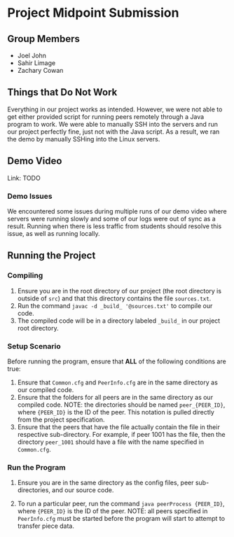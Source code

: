 # Project Midpoint Submission

## Group Members

- Joel John
- Sahir Limage
- Zachary Cowan

## Things that Do Not Work

Everything in our project works as intended. However, we were not able to get either provided script for running peers remotely through a Java program to work. We were able to manually SSH into the servers and run our project perfectly fine, just not with the Java script. As a result, we ran the demo by manually SSHing into the Linux servers.

## Demo Video

Link: TODO

### Demo Issues

We encountered some issues during multiple runs of our demo video where servers were running slowly and some of our logs were out of sync as a result. Running when there is less traffic from students should resolve this issue, as well as running locally.

## Running the Project

### Compiling

1. Ensure you are in the root directory of our project (the root directory is outside of `src`) and that this directory contains the file `sources.txt`.
2. Run the command `javac -d _build_ '@sources.txt'` to compile our code.
3. The compiled code will be in a directory labeled `_build_` in our project root directory.

### Setup Scenario

Before running the program, ensure that **ALL** of the following conditions are true:

1. Ensure that `Common.cfg` and `PeerInfo.cfg` are in the same directory as our compiled code.
2. Ensure that the folders for all peers are in the same directory as our compiled code. NOTE: the directories should be named `peer_{PEER_ID}`, where `{PEER_ID}` is the ID of the peer. This notation is pulled directly from the project specification.
3. Ensure that the peers that have the file actually contain the file in their respective sub-directory. For example, if peer 1001 has the file, then the directory `peer_1001` should have a file with the name specified in `Common.cfg`.

### Run the Program

1. Ensure you are in the same directory as the config files, peer sub-directories, and our source code.

2. To run a particular peer, run the command `java peerProcess {PEER_ID}`, where `{PEER_ID}` is the ID of the peer. NOTE: all peers specified in `PeerInfo.cfg` must be started before the program will start to attempt to transfer piece data.
